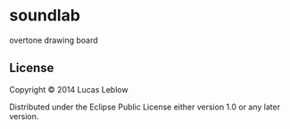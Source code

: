 # soundlab

overtone drawing board

## License

Copyright © 2014 Lucas Leblow

Distributed under the Eclipse Public License either version 1.0 or any later version.
